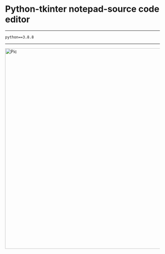 # Python-tkinter notepad-source code editor
<hr>
<code>python==3.8.8</code>
<hr>
<p><img src=https://user-images.githubusercontent.com/70897912/119117648-1b0e8680-ba32-11eb-8386-8970351bebde.png alt="Pic" width="743" height="653" ></p>
